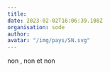 ```yaml
---
title: 
date: 2023-02-02T16:06:39.108Z
organisation: sode
author: 
avatar: "/img/pays/SN.svg"
---
```


non , non et non 